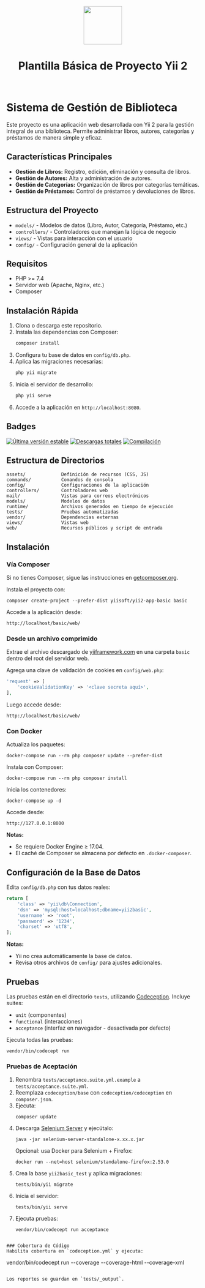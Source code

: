 
<p align="center">
    <a href="https://github.com/yiisoft" target="_blank">
        <img src="https://avatars0.githubusercontent.com/u/993323" height="100px">
    </a>
    <h1 align="center">Plantilla Básica de Proyecto Yii 2</h1>
    <br>
</p>

Sistema de Gestión de Biblioteca
================================

Este proyecto es una aplicación web desarrollada con Yii 2 para la gestión integral de una biblioteca. Permite administrar libros, autores, categorías y préstamos de manera simple y eficaz.

Características Principales
---------------------------
- **Gestión de Libros:** Registro, edición, eliminación y consulta de libros.
- **Gestión de Autores:** Alta y administración de autores.
- **Gestión de Categorías:** Organización de libros por categorías temáticas.
- **Gestión de Préstamos:** Control de préstamos y devoluciones de libros.

Estructura del Proyecto
------------------------
- `models/` - Modelos de datos (Libro, Autor, Categoría, Préstamo, etc.)
- `controllers/` - Controladores que manejan la lógica de negocio
- `views/` - Vistas para interacción con el usuario
- `config/` - Configuración general de la aplicación

Requisitos
----------
- PHP >= 7.4
- Servidor web (Apache, Nginx, etc.)
- Composer

Instalación Rápida
------------------
1. Clona o descarga este repositorio.
2. Instala las dependencias con Composer:
   ```bash
   composer install
   ```
3. Configura tu base de datos en `config/db.php`.
4. Aplica las migraciones necesarias:
   ```bash
   php yii migrate
   ```
5. Inicia el servidor de desarrollo:
   ```bash
   php yii serve
   ```
6. Accede a la aplicación en `http://localhost:8080`.

Badges
------
[![Última versión estable](https://img.shields.io/packagist/v/yiisoft/yii2-app-basic.svg)](https://packagist.org/packages/yiisoft/yii2-app-basic)
[![Descargas totales](https://img.shields.io/packagist/dt/yiisoft/yii2-app-basic.svg)](https://packagist.org/packages/yiisoft/yii2-app-basic)
[![Compilación](https://github.com/yiisoft/yii2-app-basic/workflows/build/badge.svg)](https://github.com/yiisoft/yii2-app-basic/actions?query=workflow%3Abuild)

Estructura de Directorios
--------------------------
```
assets/             Definición de recursos (CSS, JS)
commands/           Comandos de consola
config/             Configuraciones de la aplicación
controllers/        Controladores web
mail/               Vistas para correos electrónicos
models/             Modelos de datos
runtime/            Archivos generados en tiempo de ejecución
tests/              Pruebas automatizadas
vendor/             Dependencias externas
views/              Vistas web
web/                Recursos públicos y script de entrada
```

Instalación
-----------
### Vía Composer
Si no tienes Composer, sigue las instrucciones en [getcomposer.org](https://getcomposer.org/).

Instala el proyecto con:
```
composer create-project --prefer-dist yiisoft/yii2-app-basic basic
```
Accede a la aplicación desde:
```
http://localhost/basic/web/
```

### Desde un archivo comprimido
Extrae el archivo descargado de [yiiframework.com](https://www.yiiframework.com/download/) en una carpeta `basic` dentro del root del servidor web.

Agrega una clave de validación de cookies en `config/web.php`:
```php
'request' => [
    'cookieValidationKey' => '<clave secreta aquí>',
],
```

Luego accede desde:
```
http://localhost/basic/web/
```

### Con Docker
Actualiza los paquetes:
```
docker-compose run --rm php composer update --prefer-dist
```

Instala con Composer:
```
docker-compose run --rm php composer install
```

Inicia los contenedores:
```
docker-compose up -d
```

Accede desde:
```
http://127.0.0.1:8000
```

**Notas:**
- Se requiere Docker Engine ≥ 17.04.
- El caché de Composer se almacena por defecto en `.docker-composer`.

Configuración de la Base de Datos
---------------------------------
Edita `config/db.php` con tus datos reales:
```php
return [
    'class' => 'yii\db\Connection',
    'dsn' => 'mysql:host=localhost;dbname=yii2basic',
    'username' => 'root',
    'password' => '1234',
    'charset' => 'utf8',
];
```

**Notas:**
- Yii no crea automáticamente la base de datos.
- Revisa otros archivos de `config/` para ajustes adicionales.

Pruebas
-------
Las pruebas están en el directorio `tests`, utilizando [Codeception](https://codeception.com/). Incluye suites:

- `unit` (componentes)
- `functional` (interacciones)
- `acceptance` (interfaz en navegador - desactivada por defecto)

Ejecuta todas las pruebas:
```
vendor/bin/codecept run
```

### Pruebas de Aceptación

1. Renombra `tests/acceptance.suite.yml.example` a `tests/acceptance.suite.yml`.
2. Reemplaza `codeception/base` con `codeception/codeception` en `composer.json`.
3. Ejecuta:
   ```
   composer update
   ```
4. Descarga [Selenium Server](https://www.selenium.dev/downloads/) y ejecútalo:
   ```
   java -jar selenium-server-standalone-x.xx.x.jar
   ```
   Opcional: usa Docker para Selenium + Firefox:
   ```
   docker run --net=host selenium/standalone-firefox:2.53.0
   ```
5. Crea la base `yii2basic_test` y aplica migraciones:
   ```
   tests/bin/yii migrate
   ```
6. Inicia el servidor:
   ```
   tests/bin/yii serve
   ```
7. Ejecuta pruebas:
   ```
   vendor/bin/codecept run acceptance
```

### Cobertura de Código
Habilita cobertura en `codeception.yml` y ejecuta:
```
vendor/bin/codecept run --coverage --coverage-html --coverage-xml
```

Los reportes se guardan en `tests/_output`.

